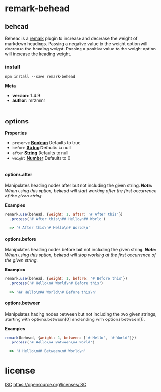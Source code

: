# remark-behead

## behead

Behead is a [remark](https://github.com/wooorm/remark) plugin to 
increase and decrease the weight of markdown headings. Passing a 
negative value to the weight option will decrease the heading weight.
Passing a positive value to the weight option will increase the heading 
weight.

### install

    npm install --save remark-behead

**Meta**

-   **version**: 1.4.9
-   **author**: mrzmmr
    </br></br>

## options

**Properties**

-   `preserve` **[Boolean](https://developer.mozilla.org/en-US/docs/Web/JavaScript/Reference/Global_Objects/Boolean)** Defaults to true
-   `before` **[String](https://developer.mozilla.org/en-US/docs/Web/JavaScript/Reference/Global_Objects/String)** Defaults to null
-   `after` **[String](https://developer.mozilla.org/en-US/docs/Web/JavaScript/Reference/Global_Objects/String)** Defaults to null
-   `weight` **[Number](https://developer.mozilla.org/en-US/docs/Web/JavaScript/Reference/Global_Objects/Number)** Defaults to 0
    </br></br>

#### options.after

Manipulates heading nodes after but not including the given 
string. _**Note:** When using this option, behead will start 
working after the first occurrence of the given string._

**Examples**

```javascript
remark.use(behead, {weight: 1, after: '# After this'})
  .process('# After this\n## Hello\n## World')

  => '# After this\n# Hello\n# World\n'
```

#### options.before

Manipulates heading nodes before but not including the given 
string. _**Note:** When using this option, behead will stop 
working at the first occurrence of the given string._

**Examples**

```javascript
remark.use(behead, {weight: 1, before: '# Before this'})
  .process('# Hello\n# World\n# Before this')

  => '## Hello\n## World\n# Before this\n'
```

#### options.between

Manipulates hading nodes between but not including the two given 
strings, starting with options.between[0] and ending with
options.between[1].

**Examples**

```javascript
remark(behead, {weight: 1, between: ['# Hello', '# World']})
  .process('# Hello\n# Between\n# World')

  => '# Hello\n## Between\n# World\n'
```

# license

[ISC]('./license.md') <https://opensource.org/licenses/ISC>
